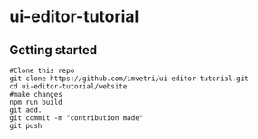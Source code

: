 # ui-editor-tutorial

## Getting started

```
#Clone this repo
git clone https://github.com/imvetri/ui-editor-tutorial.git
cd ui-editor-tutorial/website
#make changes
npm run build
git add.
git commit -m "contribution made"
git push


```
